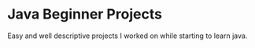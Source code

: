 # Java Beginner Projects
Easy and well descriptive projects I worked on while starting to learn java.

